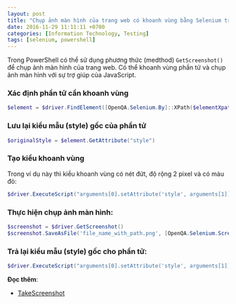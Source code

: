 ```yaml
---
layout: post
title: "Chụp ảnh màn hình của trang web có khoanh vùng bằng Selenium trong PowerShell"
date: 2016-11-29 11:11:11 +0700
categories: [Information Technology, Testing]
tags: [selenium, powershell]
---
```


Trong PowerShell có thể sử dụng phương thức (medthod) `GetScreenshot()` để chụp ảnh màn hình của trang web. Có thể khoanh vùng phần tử và chụp ảnh màn hình với sự trợ giúp của JavaScript.  

### Xác định phần tử cần khoanh vùng
```powershell
$element = $driver.FindElement([OpenQA.Selenium.By]::XPath($elementXpath))
```  

### Lưu lại kiểu mẫu (style) gốc của phần tử
```powershell
$originalStyle = $element.GetAttribute("style")
```  

### Tạo kiểu khoanh vùng
Trong ví dụ này thì kiểu khoanh vùng có nét đứt, độ rộng 2 pixel và có màu đỏ:
```powershell
$driver.ExecuteScript("arguments[0].setAttribute('style', arguments[1]);", $element, "border: 2px solid red; border-style: dashed;")
```  

### Thực hiện chụp ảnh màn hình:
```powershell
$screenshot = $driver.GetScreenshot()
$screenshot.SaveAsFile('file_name_with_path.png', [OpenQA.Selenium.ScreenshotImageFormat]::Png)
```  

### Trả lại kiểu mẫu (style) gốc cho phần tử:
```powershell
$driver.ExecuteScript("arguments[0].setAttribute('style', arguments[1]);", $element, $originalStyle)
```

**Đọc thêm**:
- [TakeScreenshot](https://www.selenium.dev/documentation/webdriver/interactions/windows/#takescreenshot)

